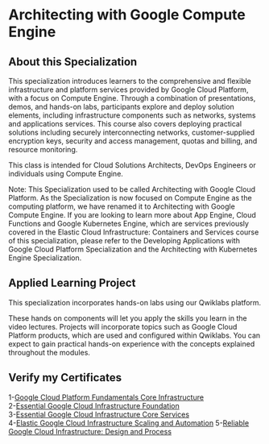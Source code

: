 # Architecting with Google Compute Engine
## About this Specialization
This specialization introduces learners to the comprehensive and flexible infrastructure and platform services provided by Google Cloud Platform, with a focus on Compute Engine. Through a combination of presentations, demos, and hands-on labs, participants explore and deploy solution elements, including infrastructure components such as networks, systems and applications services. This course also covers deploying practical solutions including securely interconnecting networks, customer-supplied encryption keys, security and access management, quotas and billing, and resource monitoring.

This class is intended for Cloud Solutions Architects, DevOps Engineers or individuals using Compute Engine.

Note: This Specialization used to be called Architecting with Google Cloud Platform. As the Specialization is now focused on Compute Engine as the computing platform, we have renamed it to Architecting with Google Compute Engine. If you are looking to learn more about App Engine, Cloud Functions and Google Kubernetes Engine, which are services previously covered in the Elastic Cloud Infrastructure: Containers and Services course of this specialization, please refer to the Developing Applications with Google Cloud Platform Specialization and the Architecting with Kubernetes Engine Specialization.

## Applied Learning Project
This specialization incorporates hands-on labs using our Qwiklabs platform.

These hands on components will let you apply the skills you learn in the video lectures. Projects will incorporate topics such as Google Cloud Platform products, which are used and configured within Qwiklabs. You can expect to gain practical hands-on experience with the concepts explained throughout the modules.

## Verify my Certificates
1-[Google Cloud Platform Fundamentals Core Infrastructure](https://www.coursera.org/account/accomplishments/verify/TUAQ68NDZRXU)<br>
2-[Essential Google Cloud Infrastructure Foundation](https://www.coursera.org/account/accomplishments/verify/7N952JHSZWT7)<br>
3-[Essential Google Cloud Infrastructure Core Services](https://www.coursera.org/account/accomplishments/verify/ELFGCF2SV24U)<br>
4-[Elastic Google Cloud Infrastructure Scaling and Automation](https://www.coursera.org/account/accomplishments/verify/HWTQ9PMQ9TAP)
5-[Reliable Google Cloud Infrastructure: Design and Process](https://www.coursera.org/account/accomplishments/verify/N9TD7Q77HXZZ)
